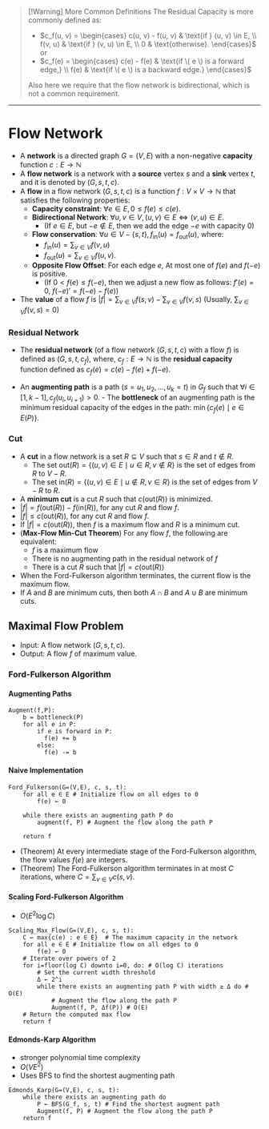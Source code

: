 >[!Warning] More Common Definitions 
> The Residual Capacity is more commonly defined as:
>
> - $c_f(u, v) = \begin{cases} c(u, v) - f(u, v) & \text{if } (u, v) \in E, \\ f(v, u) & \text{if } (v, u) \in E, \\ 0 & \text{otherwise}. \end{cases}$
>   or 
> - $c_f(e) = \begin{cases} c(e) - f(e) & \text{if \( e \) is a forward edge,} \\ f(e) &  \text{if \( e \) is a backward edge.} \end{cases}$
>  
> Also here we require that the flow network is bidirectional, which is not a common requirement.   

___

# Flow Network

- A **network** is a directed graph $G = (V, E)$ with a non-negative **capacity** function $c: E \to \mathbb{N}$
- A **flow network** is a network with a **source** vertex $s$ and a **sink** vertex $t$, and it is denoted by $(G, s, t, c)$.
- A **flow** in a flow network $(G, s, t, c)$ is a function $f: V \times V \to \mathbb{N}$ that satisfies the following properties:
	- **Capacity constraint**: $\forall e \in E, 0 \leq f(e) \leq c(e)$.
	- **Bidirectional Network**: $\forall u, v \in V, (u, v) \in E \iff (v, u) \in E$.
		- (If $e\in E$, but $-e\not\in E$, then we add the edge $-e$ with capacity $0$) 
	- **Flow conservation**: $\displaystyle\forall u \in V - \{s, t\}, f_{\text{in}}(u) = f_{\text{out}}(u)$, where:
		- $\displaystyle f_{\text{in}}(u) = \sum_{v \in V} f(v, u)$
		- $\displaystyle f_{\text{out}}(u) = \sum_{v \in V} f(u, v)$.
	- **Opposite Flow Offset**: For each edge $e$, At most one of $f(e)$ and $f(-e)$ is positive.
		- (If $0<f(e)\leq f(-e)$, then we adjust a new flow as follows: $f'(e) = 0$, $f(-e)' = f(-e) - f(e)$)
- The **value** of a flow $f$ is $\displaystyle |f| = \sum_{v \in V} f(s, v) - \sum_{v \in V} f(v, s)$ (Usually, $\displaystyle\sum_{v \in V} f(v, s) =0$)

### Residual Network

- The **residual network** (of a flow network $(G, s, t, c)$ with a flow $f$) is defined as $(G, s, t, c_f)$, where, $c_f: E \to \mathbb{N}$ is the **residual capacity** function defined as $c_f(e) = c(e) - f(e) + f(-e)$.


- An **augmenting path** is a path $(s=u_1, u_2, \ldots, u_k=t)$ in $G_f$ such that $\forall i \in [1, k-1], c_f(u_i, u_{i+1}) > 0$.
		- The **bottleneck** of an augmenting path is the minimum residual capacity of the edges in the path: $\min\{c_f(e) \mid e \in E(P)\}$.

### Cut

- A **cut** in a flow network is a set $R\subseteq V$ such that $s\in R$ and $t\not\in R$.
	- The set $\mathrm{out}(R)=\{(u,v)\in E\mid  u\in R,v\not\in R\}$ is the set of edges from $R$ to $V-R$.
	- The set $\mathrm{in}(R)=\{(u,v)\in E\mid  u\not\in R,v\in R\}$ is the set of edges from $V-R$ to $R$.
- A **minimum cut** is a cut $R$ such that $c(\mathrm{out}(R))$ is minimized.
- $|f|=f(\mathrm{out}(R))-f(\mathrm{in}(R))$, for any cut $R$ and flow $f$.
- $|f|\leq c(\mathrm{out}(R))$, for any cut $R$ and flow $f$.
- If $|f|=c(\mathrm{out}(R))$, then $f$ is a maximum flow and $R$ is a minimum cut.
- (**Max-Flow Min-Cut Theorem**) For any flow $f$, the following are equivalent:
	- $f$ is a maximum flow
	- There is no augmenting path in the residual network of $f$
	- There is a cut $R$ such that $|f|=c(\mathrm{out}(R))$
- When the Ford-Fulkerson algorithm terminates, the current flow is the maximum flow.
- If $A$ and $B$ are minimum cuts, then both $A\cap B$ and $A\cup B$ are minimum cuts.
## Maximal Flow Problem

- Input: A flow network $(G, s, t, c)$.
- Output: A flow $f$ of maximum value.

### Ford-Fulkerson Algorithm

#### Augmenting Paths

```Algorithm
Augment(f,P):
	b = bottleneck(P)
	for all e in P:
	    if e is forward in P:
	      f(e) += b
	    else:
	      f(e) -= b 
```

#### Naive Implementation

```Algorithm
Ford_Fulkerson(G=(V,E), c, s, t):
	for all e ∈ E # Initialize flow on all edges to 0
	    f(e) ← 0 
	
	while there exists an augmenting path P do
		augment(f, P) # Augment the flow along the path P

	return f 
```

- (Theorem) At every intermediate stage of the Ford-Fulkerson algorithm, the flow values $f(e)$ are integers.
- (Theorem) The Ford-Fulkerson algorithm terminates in at most $C$ iterations, where $\displaystyle C=\sum_{v\in V}c(s,v)$.

#### Scaling Ford-Fulkerson Algorithm

- $O(E^2\log C)$

```Algorithm
Scaling_Max_Flow(G=(V,E), c, s, t):
	C ← max{c(e) : e ∈ E}  # The maximum capacity in the network
	for all e ∈ E # Initialize flow on all edges to 0
		f(e) ← 0 
	# Iterate over powers of 2
	for i=floor(log C) downto i=0, do: # O(log C) iterations 
		# Set the current width threshold  
	    Δ ← 2^i                 
	    while there exists an augmenting path P with width ≥ Δ do # O(E)
		    # Augment the flow along the path P
	        Augment(f, P, Δf(P)) # O(E)
	# Return the computed max flow
	return f 
```

#### Edmonds-Karp Algorithm

- stronger polynomial time complexity
- $O(VE^2)$
- Uses BFS to find the shortest augmenting path

```Algorithm
Edmonds_Karp(G=(V,E), c, s, t):
	while there exists an augmenting path do
		P ← BFS(G_f, s, t) # Find the shortest augment path
		Augment(f, P) # Augment the flow along the path P
	return f 
```




